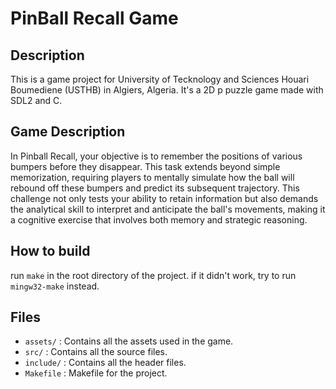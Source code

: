 # PinBall Recall Game

## Description

This is a game project for University of Tecknology and Sciences Houari Boumediene (USTHB) in Algiers, Algeria. It's a 2D p puzzle game made with SDL2 and C.

## Game Description

In Pinball Recall, your objective is to remember the positions of various bumpers before they disappear. This task extends beyond simple memorization, requiring players to mentally simulate how the ball will rebound off these bumpers and predict its subsequent trajectory. This challenge not only tests your ability to retain information but also demands the analytical skill to interpret and anticipate the ball's movements, making it a cognitive exercise that involves both memory and strategic reasoning.

## How to build

run `make` in the root directory of the project.
if it didn't work, try to run `mingw32-make` instead.

## Files

- `assets/` : Contains all the assets used in the game.
- `src/` : Contains all the source files.
- `include/` : Contains all the header files.
- `Makefile` : Makefile for the project.
